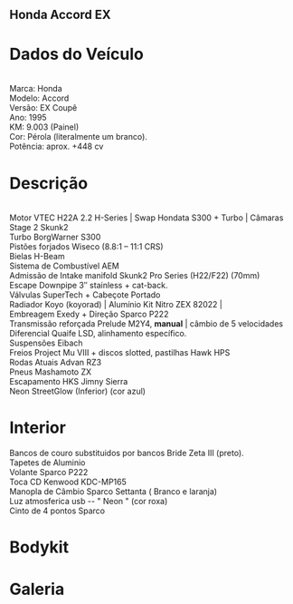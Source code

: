 ## Honda Accord EX 
<h1>Dados do Veículo</h1>
<br>
Marca: Honda
<br>
Modelo: Accord
<br>
Versão: EX Coupê
<br>
Ano: 1995
<br>
KM: 9.003 (Painel)
<br>
Cor: Pérola (literalmente um branco).
<br>
Potência: aprox. +448 cv



<h1>Descrição</h1>
<br>
Motor VTEC H22A 2.2 H-Series | Swap Hondata S300 + Turbo | Câmaras Stage 2 Skunk2
<br>
Turbo BorgWarner S300
<br>
Pistões forjados Wiseco (8.8:1 – 11:1 CRS)
<br>
Bielas H-Beam
<br>
Sistema de Combustível AEM
<br>
Admissão de Intake manifold Skunk2 Pro Series (H22/F22) (70mm)
<br>
Escape Downpipe 3″ stainless + cat-back.
<br>
Válvulas SuperTech + Cabeçote Portado
<br>
Radiador Koyo (koyorad) | Alumínio
Kit Nitro ZEX 82022 | 
<br>
Embreagem Exedy + Direção Sparco P222
<br>
Transmissão reforçada Prelude M2Y4, <b>manual</b> | câmbio de 5 velocidades
<br>
Diferencial Quaife LSD, alinhamento específico.
<br>
Suspensões Eibach
<br>
Freios Project Mu VIII + discos slotted, pastilhas Hawk HPS 
<br>
Rodas Atuais Advan RZ3
<br>
Pneus Mashamoto ZX
<br>
Escapamento HKS Jimny Sierra
<br>
Neon  StreetGlow (Inferior) (cor azul)
<br>


<h1>Interior</h1>
Bancos de couro substituidos por bancos Bride Zeta III (preto).
<br>
Tapetes de Aluminio
<br>
Volante Sparco P222
<br>
Toca CD Kenwood KDC-MP165
<br>
Manopla de Câmbio Sparco Settanta ( Branco e laranja)
<br>
Luz atmosferica usb -- " Neon " (cor roxa)
<br>
Cinto de 4 pontos Sparco
<h1>Bodykit</h1>

<h1>Galeria</h1>

